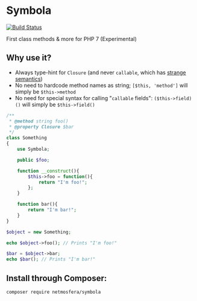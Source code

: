 # Symbola

[![Build Status](https://travis-ci.org/Netmosfera/Symbola.svg?branch=master)](https://travis-ci.org/Netmosfera/Symbola)

First class methods & more for PHP 7 (Experimental)

## Why use it?
- Always type-hint for `Closure` (and never `callable`, which has [strange semantics](https://wiki.php.net/rfc/consistent_callables))
- No need to hardcode method names as string; `[$this, 'method']` will simply be `$this->method`
- No need for special syntax for calling "`callable` fields": `($this->field)()` will simply be `$this->field()`

```php
/**
 * @method string foo()
 * @property Closure $bar
 */
class Something
{
    use Symbola;

    public $foo;

    function __construct(){
        $this->foo = function(){
            return "I'm foo!";
        };
    }

    function bar(){
        return "I'm bar!";
    }
}

$object = new Something;

echo $object->foo(); // Prints "I'm foo!"

$bar = $object->bar;
echo $bar(); // Prints "I'm bar!"
```

## Install through Composer:

```
composer require netmosfera/symbola
```
